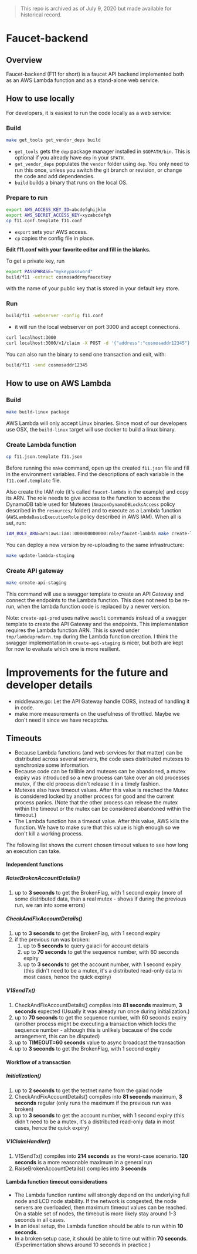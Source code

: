 > This repo is archived as of July 9, 2020 but made available for historical record.

# Faucet-backend

## Overview

Faucet-backend (F11 for short) is a faucet API backend implemented both as an AWS Lambda function and as a stand-alone web service.

## How to use locally

For developers, it is easiest to run the code locally as a web service:

### Build

```bash
make get_tools get_vendor_deps build
```
- `get_tools` gets the `dep` package manager installed in `$GOPATH/bin`. This is optional if you already have `dep` in your `$PATH`.
- `get_vendor_deps` populates the `vendor` folder using `dep`. You only need to run this once, unless you switch the git branch or revision, or change the code and add dependencies.
- `build` builds a binary that runs on the local OS.

### Prepare to run

```bash
export AWS_ACCESS_KEY_ID=abcdefghijklm
export AWS_SECRET_ACCESS_KEY=xyzabcdefgh
cp f11.conf.template f11.conf
```
- `export` sets your AWS access.
- `cp` copies the config file in place.

**Edit f11.conf with your favorite editor and fill in the blanks.**

To get a private key, run
```bash
export PASSPHRASE="mykeypassword"
build/f11 -extract cosmosaddrmyfaucetkey
```
 with the name of your public key that is stored in your default key store.

### Run

```bash
build/f11 -webserver -config f11.conf
```

- it will run the local webserver on port 3000 and accept connections.

```bash
curl localhost:3000
curl localhost:3000/v1/claim -X POST -d '{"address":"cosmosaddr12345"}'
```

You can also run the binary to send one transaction and exit, with:
```bash
build/f11 -send cosmosaddr12345
```

## How to use on AWS Lambda

### Build
```bash
make build-linux package
```
AWS Lambda will only accept Linux binaries. Since most of our developers use OSX, the `build-linux` target will use docker to build a linux binary.

### Create Lambda function
```bash
cp f11.json.template f11.json
```
Before running the `make` command, open up the created `f11.json` file and fill in the environment variables. Find the descriptions of each variable in the `f11.conf.template` file.

Also create the IAM role (it's called `faucet-lambda` in the example) and copy its ARN. The role needs to give access to the function to access the DynamoDB table used for Mutexes (`AmazonDynamoDBLocksAccess` policy described in the `resources/` folder) and to execute as a Lambda function (`AWSLambdaBasicExecutionRole` policy described in AWS IAM).
When all is set, run:
```bash
IAM_ROLE_ARN=arn:aws:iam::000000000000:role/faucet-lambda make create-lambda-staging
```

You can deploy a new version by re-uploading to the same infrastructure:
```bash
make update-lambda-staging
```

### Create API gateway
```bash
make create-api-staging
```
This command will use a swagger template to create an API Gateway and connect the endpoints to the Lambda function. This does not need to be re-run, when the lambda function code is replaced by a newer version.

Note: `create-api-prod` uses native `awscli` commands instead of a swagger template to create the API Gateway and the endpoints. This implementation requires the Lambda function ARN. This is saved under `tmp/lambdaprodarn.tmp` during the Lambda function creation. I think the swagger implementation in `create-api-staging` is nicer, but both are kept for now to evaluate which one is more resilient.

# Improvements for the future and developer details

- middleware.go: Let the API Gateway handle CORS, instead of handling it in code.
- make more measurements on the usefulness of throttled. Maybe we don't need it since we have recaptcha.

## Timeouts

- Because Lambda functions (and web services for that matter) can be distributed across several servers, the code uses distributed mutexes to synchronize some information.
- Because code can be fallible and mutexes can be abandoned, a mutex expiry was introduced so a new process can take over an old processes mutex, if the old process didn't release it in a timely fashion.
- Mutexes also have timeout values. After this value is reached the Mutex is considered locked by another process for good and the current process panics. (Note that the other process can release the mutex within the timeout or the mutex can be considered abandoned within the timeout.)
- The Lambda function has a timeout value. After this value, AWS kills the function. We have to make sure that this value is high enough so we don't kill a working process.

The following list shows the current chosen timeout values to see how long an execution can take.

#### Independent functions

##### RaiseBrokenAccountDetails()
1. up to **3 seconds** to get the BrokenFlag, with 1 second expiry (more of some distributed data, than a real mutex - shows if during the previous run, we ran into some errors)

##### CheckAndFixAccountDetails()
1. up to **3 seconds** to get the BrokenFlag, with 1 second expiry
1. if the previous run was broken:
   1. up to **5 seconds** to query gaiacli for account details
   1. up to **70 seconds** to get the sequence number, with 60 seconds expiry
   1. up to **3 seconds** to get the account number, with 1 second expiry (this didn't need to be a mutex, it's a distributed read-only data in most cases, hence the quick expiry)

##### V1SendTx()
1. CheckAndFixAccountDetails() compiles into **81 seconds** maximum, **3 seconds** expected (Usually it was already run once during initialization.)
1. up to **70 seconds** to get the sequence number, with 60 seconds expiry (another process might be executing a transaction which locks the sequence number - although this is unlikely because of the code arrangement, this can be disputed)
1. up to **TIMEOUT=60 seconds** value to async broadcast the transaction
1. up to **3 seconds** to get the BrokenFlag, with 1 second expiry

#### Workflow of a transaction

##### Initialization()
1. up to **2 seconds** to get the testnet name from the gaiad node
1. CheckAndFixAccountDetails() compiles into **81 seconds** maximum, **3 seconds** regular (only runs the maximum if the previous run was broken)
1. up to **3 seconds** to get the account number, with 1 second expiry (this didn't need to be a mutex, it's a distributed read-only data in most cases, hence the quick expiry)

##### V1ClaimHandler()
1. V1SendTx() compiles into **214 seconds** as the worst-case scenario. **120 seconds** is a more reasonable maximum in a general run
1. RaiseBrokenAccountDetails() compiles into **3 seconds**

#### Lambda function timeout considerations
- The Lambda function runtime will strongly depend on the underlying full node and LCD node stability. If the network is congested, the node servers are overloaded, then maximum timeout values can be reached. On a stable set of nodes, the timeout is more likely stay around 1-3 seconds in all cases.
- In an ideal setup, the Lambda function should be able to run within **10 seconds**.
- In a broken setup case, it should be able to time out within **70 seconds**. (Experimentation shows around 10 seconds in practice.)
